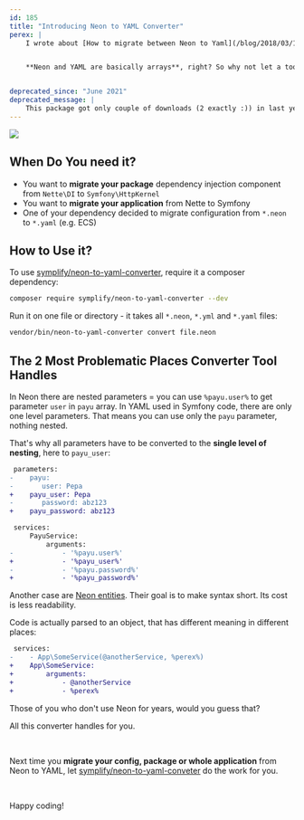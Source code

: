 ```yaml
---
id: 185
title: "Introducing Neon to YAML Converter"
perex: |
    I wrote about [How to migrate between Neon to Yaml](/blog/2018/03/12/neon-vs-yaml-and-how-to-migrate-between-them/) almost a year ago. Recently we needed to migrate many files with parameters, imports, and mainly services.


    **Neon and YAML are basically arrays**, right? So why not let a tool let do the dirty work?


deprecated_since: "June 2021"
deprecated_message: |
    This package got only couple of downloads (2 exactly :)) in last years. That's why I decide to deprecate it. If you still need it, you can [find it here](https://github.com/deprecated-packages/neon-to-yaml-converter).
---
```


<img src="/assets/images/posts/2019/neon-to-yaml/convert-neon-to-yaml.gif" class="img-thumbnail">

## When Do You need it?

- You want to **migrate your package** dependency injection component from `Nette\DI` to `Symfony\HttpKernel`
- You want to **migrate your application** from Nette to Symfony
- One of your dependency decided to migrate configuration from `*.neon` to `*.yaml` (e.g. ECS)

## How to Use it?

To use [symplify/neon-to-yaml-converter](https://github.com/symplify/neon-to-yaml-converter), require it a composer dependency:

```bash
composer require symplify/neon-to-yaml-converter --dev
```

Run it on one file or directory - it takes all `*.neon`, `*.yml` and `*.yaml` files:

```bash
vendor/bin/neon-to-yaml-converter convert file.neon
```

## The 2 Most Problematic Places Converter Tool Handles

In Neon there are nested parameters = you can use `%payu.user%` to get parameter `user` in `payu` array. In YAML used in Symfony code, there are only one level parameters. That means you can use only the `payu` parameter, nothing nested.

That's why all parameters have to be converted to the **single level of nesting**, here to `payu_user`:

```diff
 parameters:
-    payu:
-       user: Pepa
+    payu_user: Pepa
-       password: abz123
+    payu_password: abz123

 services:
     PayuService:
         arguments:
-            - '%payu.user%'
+            - '%payu_user%'
-            - '%payu.password%'
+            - '%payu_password%'
```

Another case are [Neon entities](/blog/2018/03/12/neon-vs-yaml-and-how-to-migrate-between-them/#4-very-complex-syntax). Their goal is to make syntax short. Its cost is less readability.

Code is actually parsed to an object, that has different meaning in different places:

```diff
 services:
-    - App\SomeService(@anotherService, %perex%)
+    App\SomeService:
+        arguments:
+            - @anotherService
+            - %perex%
```

Those of you who don't use Neon for years, would you guess that?

All this converter handles for you.

<br>

Next time you **migrate your config, package or whole application** from Neon to YAML, let [symplify/neon-to-yaml-conveter](https://github.com/symplify/neon-to-yaml-converter) do the work for you.

<br>

Happy coding!
